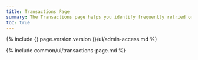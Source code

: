 ```yaml
---
title: Transactions Page
summary: The Transactions page helps you identify frequently retried or high latency transactions and view transaction details.
toc: true
---
```


{% include {{ page.version.version }}/ui/admin-access.md %}

{% include common/ui/transactions-page.md %}

